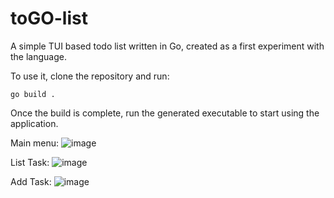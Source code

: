 # toGO-list
A simple TUI based todo list written in Go, created as a first experiment with the language.

To use it, clone the repository and run:

```go build .```

Once the build is complete, run the generated executable to start using the application.

Main menu:
![image](https://github.com/user-attachments/assets/25b9e98a-465d-4de9-abe3-55de129559de)

List Task:
![image](https://github.com/user-attachments/assets/10f18f49-4947-4de4-a1c1-0cf5a1242b75)

Add Task:
![image](https://github.com/user-attachments/assets/d172bb80-563f-4034-9363-d191bafe5514)
